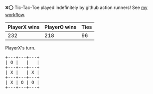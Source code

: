 :x::o: Tic-Tac-Toe played indefinitely by github action runners! See [my workflow](.github/workflows/play.yaml).

|PlayerX wins|PlayerO wins|Ties|
|-|-|-|
|232|218|96|

PlayerX's turn.

<pre>
+---+---+---+
| O |   |   |
+---+---+---+
| X |   | X |
+---+---+---+
| X | O | O |
+---+---+---+
</pre>